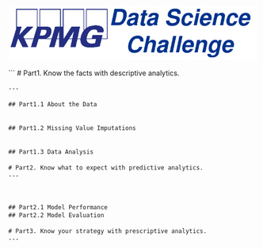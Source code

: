 <p align="center">
  <img src="Images/KPMG_DATA_SCIENCE.png"   Width="500"></center>
</p>
```
# Part1. Know the facts with descriptive analytics.

```
---

## Part1.1 About the Data


## Part1.2 Missing Value Imputations


## Part1.3 Data Analysis

# Part2. Know what to expect with predictive analytics.
---



## Part2.1 Model Performance
## Part2.2 Model Evaluation

# Part3. Know your strategy with prescriptive analytics.
---
